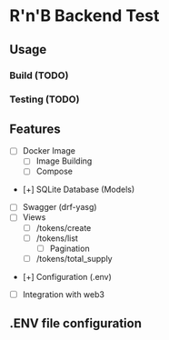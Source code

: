 # R'n'B Backend Test

## Usage

### Build (TODO)

### Testing (TODO)

## Features

- [ ] Docker Image
  - [ ] Image Building
  - [ ] Compose
- [+] SQLite Database (Models)
- [ ] Swagger (drf-yasg)
- [ ] Views
  - [ ] /tokens/create
  - [ ] /tokens/list
    - [ ] Pagination
  - [ ] /tokens/total_supply
- [+] Configuration (.env)
- [ ] Integration with web3

## .ENV file configuration
